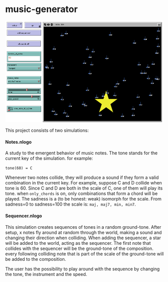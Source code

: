 # music-generator

![Music Generator in Netlogo](images/screenshot.png)

This project consists of two simulations:

#### Notes.nlogo

A study to the emergent behavior of music notes. The tone stands for the current key of the simulation. for example: 

``` 
tone(60) = C
```

Whenever two notes collide, they will produce a sound if they form a valid combination in the current key. For example, suppose C and D collide when tone is 60. Since C and D are both in the scale of C, one of them will play its tone. when ```only_chords``` is on, only combinations that form a chord will be played. The sadness is a (to be honest: weak) isomorph for the scale. From sadness=0 to sadness=100 the scale is: ```maj, maj7, min, min7```.

#### Sequencer.nlogo

This simulation creates sequences of tones in a random ground-tone. After setup, x notes fly around at random through the world, making a sound and changing their direction when colliding. When adding the sequencer, a star will be added to the world, acting as the sequencer. The first note that collides with the sequencer will be the ground-tone of the composition.
every following colliding note that is part of the scale of the ground-tone will be added to the composition.

The user has the possibility to play around with the sequence by changing the tone, the instrument and the speed.
